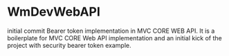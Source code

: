 # WmDevWebAPI
initial commit
Bearer token implementation in MVC CORE WEB API. It is a boilerplate for MVC CORE Web API implementation and an initial kick of the project with security bearer token example.
